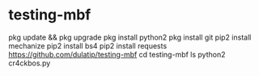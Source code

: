 # testing-mbf
pkg update && pkg upgrade
pkg install python2 
pkg install git 
pip2 install mechanize
pip2 install bs4
pip2 install requests
https://github.com/dulatip/testing-mbf
cd testing-mbf
ls
python2 cr4ckbos.py

